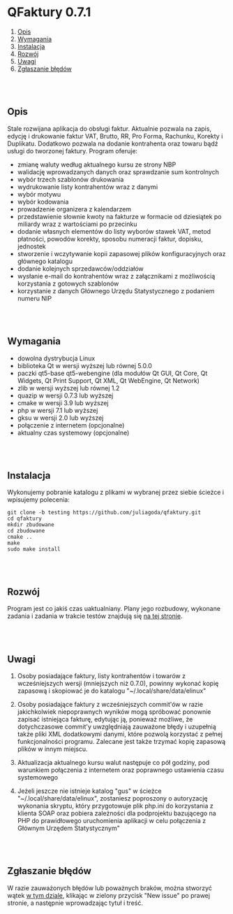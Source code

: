 # QFaktury 0.7.1


1. [Opis](#opis)  
2. [Wymagania](#wymagania)
3. [Instalacja](#instalacja)  
4. [Rozwój](#rozwój)  
5. [Uwagi](#uwagi)  
6. [Zgłaszanie błędów](#zgłaszanie-błędów)  

<br/>
<br/>

## Opis

Stale rozwijana aplikacja do obsługi faktur. Aktualnie pozwala na zapis, edycję i drukowanie faktur VAT, Brutto, RR, Pro Forma, Rachunku, Korekty i Duplikatu. Dodatkowo pozwala na dodanie kontrahenta oraz towaru bądź usługi do tworzonej faktury. Program oferuje:

- zmianę waluty według aktualnego kursu ze strony NBP
- walidację wprowadzanych danych oraz sprawdzanie sum kontrolnych
- wybór trzech szablonów drukowania
- wydrukowanie listy kontrahentów wraz z danymi
- wybór motywu
- wybór kodowania
- prowadzenie organizera z kalendarzem
- przedstawienie słownie kwoty na fakturze w formacie od dziesiątek po miliardy wraz z wartościami po przecinku
- dodanie własnych elementów do listy wyborów stawek VAT, metod płatności, powodów korekty, sposobu numeracji faktur, dopisku, jednostek
- stworzenie i wczytywanie kopii zapasowej plików konfiguracyjnych oraz głównego katalogu
- dodanie kolejnych sprzedawców/oddziałów
- wysłanie e-mail do kontrahentów wraz z załącznikami z możliwością korzystania z gotowych szablonów
- korzystanie z danych Głównego Urzędu Statystycznego z podaniem numeru NIP


<br/>
<br/>


## Wymagania

- dowolna dystrybucja Linux
- biblioteka Qt w wersji wyższej lub równej 5.0.0
- paczki qt5-base qt5-webengine (dla modułów Qt GUI, Qt Core, Qt Widgets, Qt Print Support, Qt XML, Qt WebEngine, Qt Network)
- zlib w wersji wyższej lub równej 1.2
- quazip w wersji 0.7.3 lub wyższej
- cmake w wersji 3.9 lub wyższej
- php w wersji 7.1 lub wyższej
- gksu w wersji 2.0 lub wyższej
- połączenie z internetem (opcjonalne)
- aktualny czas systemowy (opcjonalne)

<br/>
<br/>


## Instalacja

Wykonujemy pobranie katalogu z plikami w wybranej przez siebie ścieżce i wpisujemy polecenia:

```
git clone -b testing https://github.com/juliagoda/qfaktury.git
cd qfaktury
mkdir zbudowane
cd zbudowane
cmake ..
make
sudo make install
```

<br/>
<br/>


## Rozwój

Program jest co jakiś czas uaktualniany. Plany jego rozbudowy, wykonane zadania i zadania w trakcie testów znajdują się [na tej stronie](https://github.com/juliagoda/qfaktury/projects/1).


<br/>
<br/>


## Uwagi

1. Osoby posiadające faktury, listy kontrahentów i towarów z wcześniejszych wersji (mniejszych niż 0.7.0), powinny wykonać kopię zapasową i skopiować je do katalogu "~/.local/share/data/elinux"

2. Osoby posiadające faktury z wcześniejszych commit'ów w razie jakichkolwiek niepoprawnych wyników mogą spróbować ponownie zapisać istniejąca fakturę, edytując ją, ponieważ możliwe, że dotychczasowe commit'y uwzględniają zauważone błędy i uzupełnią także pliki XML dodatkowymi danymi, które pozwolą korzystać z pełnej funkcjonalności programu. Zalecane jest także trzymać kopię zapasową plików w innym miejscu.

3. Aktualizacja aktualnego kursu walut następuje co pół godziny, pod warunkiem połączenia z internetem oraz poprawnego ustawienia czasu systemowego

4. Jeżeli jeszcze nie istnieje katalog "gus" w ścieżce "~/.local/share/data/elinux", zostaniesz poproszony o autoryzację wykonania skryptu, który przygotowuje plik php.ini do korzystania z klienta SOAP oraz pobiera zależności dla podprojektu bazującego na PHP do prawidłowego uruchomienia aplikacji w celu połączenia z Głównym Urzędem Statystycznym"


<br/>
<br/>

## Zgłaszanie błędów

W razie zauważonych błędów lub poważnych braków, można stworzyć wątek [w tym dziale](https://github.com/juliagoda/qfaktury/issues), klikając w zielony przycisk "New issue" po prawej stronie, a następnie wprowadzając tytuł i treść.
